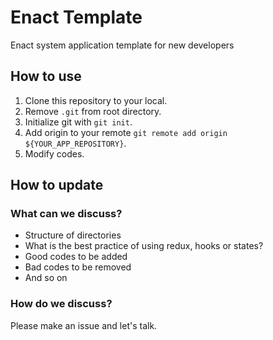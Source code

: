 # Enact Template

Enact system application template for new developers

## How to use

1. Clone this repository to your local.
1. Remove `.git` from root directory.
1. Initialize git with `git init`.
1. Add origin to your remote `git remote add origin ${YOUR_APP_REPOSITORY}`.
1. Modify codes.

## How to update

### What can we discuss?

- Structure of directories
- What is the best practice of using redux, hooks or states?
- Good codes to be added
- Bad codes to be removed
- And so on

### How do we discuss?

Please make an issue and let's talk.

